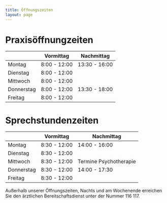 ```yaml
---
title: Öffnungszeiten
layout: page
---
```

# Praxisöffnungzeiten

|            | Vormittag    | Nachmittag             |
|------------|--------------|------------------------|
| Montag     | 8:00 - 12:00 | 13:30 - 16:00          |
| Dienstag   | 8:00 - 12:00 |                        |
| Mittwoch   | 8:00 - 12:00 |                        |
| Donnerstag | 8:00 - 12:00 | 13:30 - 18:00          |
| Freitag    | 8:00 - 12:00 |                        |

# Sprechstundenzeiten

|            | Vormittag    | Nachmittag             |
|------------|--------------|------------------------|
| Montag     | 8:30 - 12:00 | 14:00 - 16:00          |
| Dienstag   | 8:30 - 12:00 |                        |
| Mittwoch   | 8:30 - 12:00 | Termine Psychotherapie |
| Donnerstag | 8:30 - 12:00 | 14:00 - 17:30          |
| Freitag    | 8:30 - 12:00 |                        | 

Außerhalb unserer Öffnungszeiten, Nachts und am Wochenende erreichen Sie den ärztlichen Bereitschaftsdienst unter der Nummer 116 117.  


